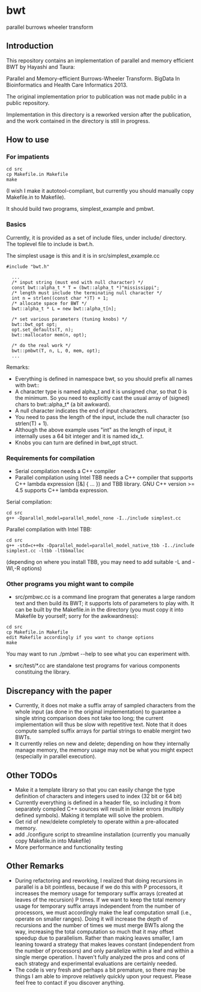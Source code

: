 # bwt
parallel burrows wheeler transform

## Introduction
This repository contains an implementation of
parallel and memory efficient BWT by Hayashi
and Taura:

Parallel and Memory-efficient Burrows-Wheeler
Transform.  BigData In Bioinformatics and
Health Care Informatics 2013.

The original implementation prior to
publication was not made public in a public
repository.  

Implementation in this directory is a
reworked version after the publication, and
the work contained in the directory is still
in progress.

## How to use

### For impatients

```
cd src
cp Makefile.in Makefile
make
```
(I wish I make it autotool-compliant, but currently you should manually copy Makefile.in to Makefile).

It should build two programs, simplest_example and pmbwt.


### Basics
Currently, it is provided as a set of include
files, under include/ directory.
The toplevel file to include is bwt.h.

The simplest usage is this and it is in src/simplest_example.cc

```
#include "bwt.h"

  ...
  /* input string (must end with null character) */
  const bwt::alpha_t * T = (bwt::alpha_t *)"mississippi";
  /* length must include the terminating null character */
  int n = strlen((const char *)T) + 1;
  /* allocate space for BWT */
  bwt::alpha_t * L = new bwt::alpha_t[n];

  /* set various parameters (tuning knobs) */
  bwt::bwt_opt opt;
  opt.set_defaults(T, n);
  bwt::mallocator mem(n, opt);

  /* do the real work */
  bwt::pmbwt(T, n, L, 0, mem, opt);
  ...
```

Remarks:
* Everything is defined in namespace bwt, so you should prefix all names with bwt::
* A character type is named alpha_t and it is unsigned char, so that 0 is the minimum.  So you need to explicitly cast the usual array of (signed) chars to bwt::alpha_t* (a bit awkward).
* A null character indicates the end of input characters.
* You need to pass the length of the input, include the null character (so strlen(T) + 1).
* Although the above example uses "int" as the length of input, it internally uses a 64 bit integer and it is named idx_t. 
* Knobs you can turn are defined in bwt_opt struct.

### Requirements for compilation

* Serial compilation needs a C++ compiler
* Parallel compilation using Intel TBB needs a C++ compiler that supports C++ lambda expression ([&] { ... }) and TBB library.  GNU C++ version >= 4.5 supports C++ lambda expression. 

Serial compilation:
```
cd src
g++ -Dparallel_model=parallel_model_none -I../include simplest.cc
```

Parallel compilation with Intel TBB:
```
cd src
g++ -std=c++0x -Dparallel_model=parallel_model_native_tbb -I../include simplest.cc -ltbb -ltbbmalloc
```
(depending on where you install TBB, you may need to add suitable -L and -Wl,-R options)

### Other programs you might want to compile

* src/pmbwc.cc is a command line program that generates a large random text and then build its BWT; it supports lots of parameters to play with.  It can be built by the Makefile.in in the directory (you must copy it into Makefile by yourself; sorry for the awkwardness):
```
cd src
cp Makefile.in Makefile
edit Makefile accordingly if you want to change options
make
```
You may want to run ./pmbwt --help to see what you can experiment with.

* src/test/*.cc are standalone test programs for various components constituing the library.

## Discrepancy with the paper

* Currently, it does not make a suffix array of sampled characters from the whole input (as done in the original implementation) to guarantee a single string comparison does not take too long; the current implementation will thus be slow with repetitive text.  Note that it does compute sampled suffix arrays for partial strings to enable mergint two BWTs.
* It currently relies on new and delete; depending on how they internally manage memory, the memory usage may not be what you might expect (especially in parallel execution).

## Other TODOs

* Make it a template library so that you can easily change the type definition of characters and integers used to index (32 bit or 64 bit)
* Currently everything is defined in a header file, so including it from separately compiled C++ sources will result in linker errors (multiply defined symbols).  Making it template will solve the problem.
* Get rid of new/delete completely to operate within a pre-allocated memory.
* add ./configure script to streamline installation (currently you manually copy Makefile.in into Makefile)
* More performance and functionality testing

## Other Remarks

* During refactoring and reworking, I realized that doing recursions in parallel is a bit pointless, because if we do this with P processors, it increases the memory usage for temporary suffix arrays (created at leaves of the recursion) P times.  If we want to keep the total memory usage for temporary suffix arrays independent from the number of processors, we must accordingly make the leaf computation small (i.e., operate on smaller ranges).  Doing it will increase the depth of recursions and the number of times we must merge BWTs along the way, increasing the total computation so much that it may offset speedup due to parallelism.  Rather than making leaves smaller, I am leaning toward a strategy that makes leaves constant (independent from the number of processors) and only parallelize within a leaf and within a single merge operation.  I haven't fully analyzed the pros and cons of each strategy and experimental evaluations are certainly needed.
* The code is very fresh and perhaps a bit premature, so there may be things I am able to improve relatively quickly upon your request.  Please feel free to contact if you discover anything.
